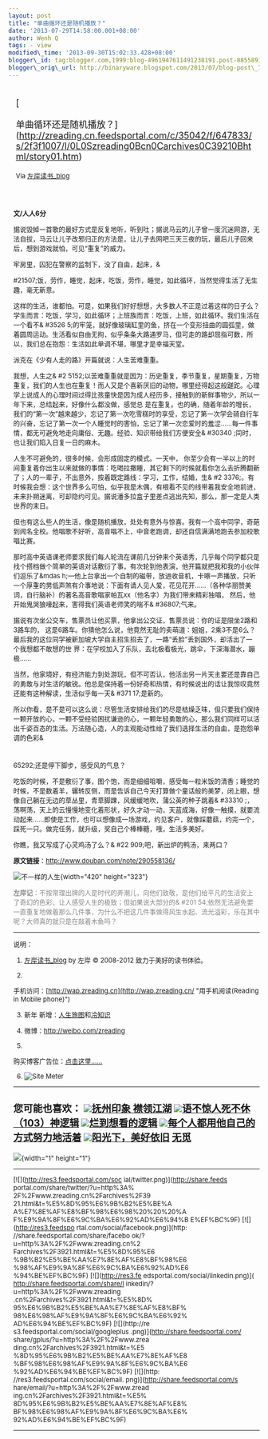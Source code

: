 ```yaml
--- 
layout: post 
title: "单曲循环还是随机播放？" 
date: '2013-07-29T14:58:00.001+08:00' 
author: Wenh Q
tags: - view
modified\_time: '2013-09-30T15:02:33.428+08:00' 
blogger\_id: tag:blogger.com,1999:blog-4961947611491238191.post-885589102765540133
blogger\_orig\_url: http://binaryware.blogspot.com/2013/07/blog-post\_7862.html
---
```

<div style="margin: 10px; padding: 5px;">

<div style="font-size: 18px;">

[

单曲循环还是随机播放？](http://zreading.cn.feedsportal.com/c/35042/f/647833/s/2f3f1007/l/0L0Szreading0Bcn0Carchives0C39210Bhtml/story01.htm)

</div>

<div style="font-size: 13px;">

Via [左岸读书\_blog](http://www.zreading.cn/)

</div>

</div>

<div style="font-size: 13px; padding: 15px 0 10px 10px;">

**文/人人6分**

据说毁掉一首歌的最好方式是反复地听，听到吐；据说马云的儿子曾一度沉迷网游，无法自拔，马云让儿子改邪归正的方法是，让儿子去网吧三天三夜的玩，最后儿子回来后，想到游戏就怕，可见“重复”的威力。

牢房里，囚犯在警察的监制下，没了自由，起床，&

#21507;饭，劳作，睡觉，起床，吃饭，劳作，睡觉，如此循环，当然觉得生活了无生趣，毫无新意。

这样的生活，谁都怕。可是，如果我们好好想想，大多数人不正是过着这样的日子么？学生而言：吃饭，学习，如此循环；上班族而言：吃饭，上班，如此循环。我们生活在一个看不&
#3526
5;的牢笼，就好像玻璃缸里的鱼，挤在一个变形扭曲的圆弧里，做着圆周运动。生活看似自由无拘，似乎条条大路通罗马，但可走的路却屈指可数，所以，我们总在抱怨：生活如此单调不堪，哪里才是幸福天堂。

派克在《少有人走的路》开篇就说：人生苦难重重。

我想，人生之&
#2
5152;以苦难重重就是因为：历史重复，季节重复，星期重复，万物重复，我们的人生也在重复！而人又是个喜新厌旧的动物，哪里经得起这般蹉跎。心理学上说成人的心理时间过得比孩童快是因为成人经历多，接触到的新鲜事物少，所以一年下来，总结起来，好像什么都没做，感觉总
是在重复。也的确，随着年龄的增长，我们的“第一次”越来越少，忘记了第一次吃雪糕时的享受，忘记了第一次学会骑自行车的兴奋，忘记了第一次一个人睡觉时的害怕，忘记了第一次恋爱时的羞涩……每一件事情，都无可避免地走向庸俗、无趣。经验、知识带给我们方便安全&
#30340
;同时，也让我们陷入日复一日的麻木。

人生不可避免的，很多时候，会形成固定的模式。一天中，
你至少会有一半以上的时间重复着你出生以来就做的事情：吃喝拉撒睡，其它剩下的时候就看你怎么去折腾翻新了；人的一辈子，不出意外，按着既定路线：学习，工作，结婚，生&
#2
3376;。有时候我会想：这个世界多么可怕，似乎我是木偶，有根看不见的线带着我安全地前进，未来扑朔迷离，可却隐约可见。据说潘多拉盒子里差点逃出先知，那么，那一定是人类世界的末日。

但也有这么些人的生活，像是随机播放，处处有意外与惊喜。我有一个高中同学，奇葩
到闻名全校。他唱歌不好听，高音唱不上，中音老跑调，却还自信满满地跑去参加校歌唱比赛。

那时高中英语课老师要求我们每人轮流在课前几分钟来个英语秀，几乎每个同学都只是找个搭档做个简单的英语对话敷衍了事，有次轮到他表演，他开篇就把我和我的小伙伴们逗乐了&mdas
h;—他上台拿出一个自制的磁带，放进收音机，卡嚓一声播放，只听一个厚重的男低声煞有介事地说：下面有请人见人爱，花见花开……（各种华丽赞美词，自行脑补）的著名高音歌唱家帕瓦xx（他名字）为我们带来精彩独唱，
然后，他开始鬼哭狼嚎起来，害得我们英语老师笑的喘不& 
#36807;气来。

据说有次坐公交车，售票员让他买票，他拿出公交证，售票员说：你的证是限坐2路和3路车的，
这是6路车。你猜他怎么说，他竟然无耻的卖萌道：姐姐，2乘3不是6么？最后我的这位同学被新加坡大学自主招生招去了，一路“丢脸”丢到国外，却活出了一
个我想都不敢想的世
界：在学校加入了乐队，去北极看极光，跳伞，下深海潜水，蹦极……

当然，他家境好，有经济能力到处游玩，但不可否认，他活出另一片天主要还是靠自己的勇敢与对生活的敏锐。他总是保持着一份好奇和热情，有时候说出的话让我惊叹竟然还能有这种解读，生活似乎每一天&
#371
17;是新的。

所以你看，是不是可以这么说：尽管生活安排给我们的尽是枯燥乏味，但只要我们保持一颗开放的心，一颗不受经验困扰谦逊的心，一颗年轻勇敢的心，那么我们同样可以活出千姿百态的生活。万法随心造，人的主观能动性给了我们选择生活的自由，是抱怨单调的色彩&
#
65292;还是停下脚步，感受风的气息？

吃饭的时候，不是敷衍了事，图个饱，而是细细咀嚼，感受每一粒米饭的清香；睡觉的时候，不是数着羊，辗转反侧，而是告诉自己今天打算做个童话般的美梦，闭上眼，想像自己躺在无边的草丛里，青草脚踝，风缓缓地吹，蒲公英的种子跳着&
#33310
;，荡啊荡，天上的云慢慢地变化着形状，好久才动一动，天蓝成海，好像一触摸，就要流动起来……即使是工作，也可以想像成一场游戏，约见客户，就像踩蘑菇，约完一个，踩死一只。做完任务，就升级，奖自己个棒棒糖，哦，生活多美好。

你瞧，我又写成了心灵鸡汤了么？&
#22 909;吧，新出炉的鸭汤，来两口？



**原文链接**：<http://www.douban.com/note/290558136/>

![不一样的人生](http://www.zreading.net/wp-content/uploads/2013/07/baidan.jpg){width="420"
height="323"}

<span
style="color: #888888;">**左岸记**：不按常理出牌的人是时代的弄潮儿，向他们致敬，是他们给平凡的生活安上了奇幻的色彩，让人感受人生的极致；但如果说大部分的&
#201
54;依然无法避免要一直重复地做着那么几件事，为什么不把这几件事做得风生水起、流光溢彩，乐在其中呢？大师真的就只是在敲着木鱼吗？</span>


------------------------------------------------------------------------

说明：

1. [左岸读书\_blog](http://zreading.cn/) by 左岸 © 2008-2012
致力于美好的读书体验。

2.
手机访问：[http://wap.zreading.cn](http://wap.zreading.cn/ "用手机阅读(Reading in Mobile phone)")

3. 新年
新增：[人生旅图](http://www.zreading.net/ "人生旅图")和[冷知识](http://www.zreading.net/lenzhishi "冷知识")

4. 微博：<http://weibo.com/zreading>

5.
购买博客广告位：[点击这里……](http://www.zreading.cn/about#ad "看了会心动!")

6. ![Site Meter](http://s12.sitemeter.com/meter.asp?site=s12zxfclz)

  -------------------------------------------------------------------------------------------------------------------------------------------------------------------------------------------------------------------------------------------------------
  **您可能也喜欢：**
  ![](http://static.wumii.cn/images/widget/widget_solidPoint.gif)[抚州印象 襟领江湖](http://app.wumii.com/ext/redirect?url=http%3A%2F%2Fwww.zreading.cn%2Farchives%2F3920.html&from=http%3A%2F%2Fwww.zreading.cn%2Farchives%2F3921.html)
  ![](http://static.wumii.cn/images/widget/widget_solidPoint.gif)[语不惊人死不休（103）神逻辑](http://app.wumii.com/ext/redirect?url=http%3A%2F%2Fwww.zreading.cn%2Farchives%2F3914.html&from=http%3A%2F%2Fwww.zreading.cn%2Farchives%2F3921.html)
  ![](http://static.wumii.cn/images/widget/widget_solidPoint.gif)[烂到想看的逻辑](http://app.wumii.com/ext/redirect?url=http%3A%2F%2Fwww.zreading.cn%2Farchives%2F3919.html&from=http%3A%2F%2Fwww.zreading.cn%2Farchives%2F3921.html)
  ![](http://static.wumii.cn/images/widget/widget_solidPoint.gif)[每个人都用他自己的方式努力地活着](http://app.wumii.com/ext/redirect?url=http%3A%2F%2Fwww.zreading.cn%2Farchives%2F3916.html&from=http%3A%2F%2Fwww.zreading.cn%2Farchives%2F3921.html)
  ![](http://static.wumii.cn/images/widget/widget_solidPoint.gif)[阳光下，美好依旧](http://app.wumii.com/ext/redirect?url=http%3A%2F%2Fwww.zreading.cn%2Farchives%2F3917.html&from=http%3A%2F%2Fwww.zreading.cn%2Farchives%2F3921.html)
  [无觅](http://www.wumii.com/widget/relatedItems "无觅相关文章插件")
  -------------------------------------------------------------------------------------------------------------------------------------------------------------------------------------------------------------------------------------------------------

![](http://zreading.cn.feedsportal.com/c/35042/f/647833/s/2f3f1007/mf.gif){width="1"
height="1"}

<div>

  ------------------------------------ ------------------------------------
  [![](http://res3.feedsportal.com/soc 
  ial/twitter.png)](http://share.feeds 
  portal.com/share/twitter/?u=http%3A% 
  2F%2Fwww.zreading.cn%2Farchives%2F39 
  21.html&t=%E5%8D%95%E6%9B%B2%E5%BE%A 
  A%E7%8E%AF%E8%BF%98%E6%98%20%20%20%A 
  F%E9%9A%8F%E6%9C%BA%E6%92%AD%E6%94%B 
  E%EF%BC%9F) [![](http://res3.feedspo 
  rtal.com/social/facebook.png)](http: 
  //share.feedsportal.com/share/facebo 
  ok/?u=http%3A%2F%2Fwww.zreading.cn%2 
  Farchives%2F3921.html&t=%E5%8D%95%E6 
  %9B%B2%E5%BE%AA%E7%8E%AF%E8%BF%98%E6 
  %98%AF%E9%9A%8F%E6%9C%BA%E6%92%AD%E6 
  %94%BE%EF%BC%9F) [![](http://res3.fe 
  edsportal.com/social/linkedin.png)]( 
  http://share.feedsportal.com/share/l 
  inkedin/?u=http%3A%2F%2Fwww.zreading 
  .cn%2Farchives%2F3921.html&t=%E5%8D% 
  95%E6%9B%B2%E5%BE%AA%E7%8E%AF%E8%BF% 
  98%E6%98%AF%E9%9A%8F%E6%9C%BA%E6%92% 
  AD%E6%94%BE%EF%BC%9F) [![](http://re 
  s3.feedsportal.com/social/googleplus 
  .png)](http://share.feedsportal.com/ 
  share/gplus/?u=http%3A%2F%2Fwww.zrea 
  ding.cn%2Farchives%2F3921.html&t=%E5 
  %8D%95%E6%9B%B2%E5%BE%AA%E7%8E%AF%E8 
  %BF%98%E6%98%AF%E9%9A%8F%E6%9C%BA%E6 
  %92%AD%E6%94%BE%EF%BC%9F) [![](http: 
  //res3.feedsportal.com/social/email. 
  png)](http://share.feedsportal.com/s 
  hare/email/?u=http%3A%2F%2Fwww.zread 
  ing.cn%2Farchives%2F3921.html&t=%E5% 
  8D%95%E6%9B%B2%E5%BE%AA%E7%8E%AF%E8% 
  BF%98%E6%98%AF%E9%9A%8F%E6%9C%BA%E6% 
  92%AD%E6%94%BE%EF%BC%9F)             
  ------------------------------------ ------------------------------------

</div>






</div>
